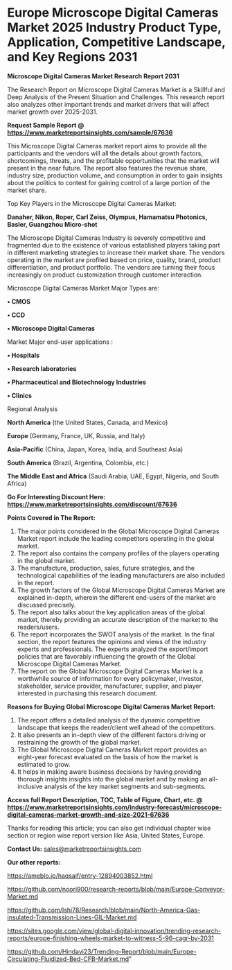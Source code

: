 # Europe Microscope Digital Cameras Market 2025 Industry Product Type, Application, Competitive Landscape, and Key Regions 2031

<strong>Microscope Digital Cameras Market Research Report 2031</strong>

The Research Report on Microscope Digital Cameras Market is a Skillful and Deep Analysis of the Present Situation and Challenges. This research report also analyzes other important trends and market drivers that will affect market growth over 2025-2031.

<strong>Request Sample Report @ <a href=https://www.marketreportsinsights.com/sample/67636>https://www.marketreportsinsights.com/sample/67636</a></strong>

This Microscope Digital Cameras market report aims to provide all the participants and the vendors will all the details about growth factors, shortcomings, threats, and the profitable opportunities that the market will present in the near future. The report also features the revenue share, industry size, production volume, and consumption in order to gain insights about the politics to contest for gaining control of a large portion of the market share.

Top Key Players in the Microscope Digital Cameras Market:

<strong>Danaher, Nikon, Roper, Carl Zeiss, Olympus, Hamamatsu Photonics, Basler, Guangzhou Micro-shot</strong>

The Microscope Digital Cameras Industry is severely competitive and fragmented due to the existence of various established players taking part in different marketing strategies to increase their market share. The vendors operating in the market are profiled based on price, quality, brand, product differentiation, and product portfolio. The vendors are turning their focus increasingly on product customization through customer interaction.

Microscope Digital Cameras Market Major Types are:

<strong>• CMOS

• CCD

• Microscope Digital Cameras</strong>

Market Major end-user applications :

<strong>• Hospitals

• Research laboratories

• Pharmaceutical and Biotechnology Industries

• Clinics</strong>

Regional Analysis

</u><strong><b>North America</b></strong> (the United States, Canada, and Mexico)

<strong><b>Europe </b></strong>(Germany, France, UK, Russia, and Italy)

<strong><b>Asia-Pacific</b></strong> (China, Japan, Korea, India, and Southeast Asia)

<strong><b>South America</b></strong> (Brazil, Argentina, Colombia, etc.)

<strong><b>The Middle East and Africa</b></strong> (Saudi Arabia, UAE, Egypt, Nigeria, and South Africa)

<strong>Go For Interesting Discount Here: <a href=https://www.marketreportsinsights.com/discount/67636>https://www.marketreportsinsights.com/discount/67636</a></strong>

<strong>Points Covered in The Report:</strong>
<ol>
  <li>The major points considered in the Global Microscope Digital Cameras Market report include the leading competitors operating in the global market.</li>
  <li>The report also contains the company profiles of the players operating in the global market.</li>
  <li>The manufacture, production, sales, future strategies, and the technological capabilities of the leading manufacturers are also included in the report.</li>
  <li>The growth factors of the Global Microscope Digital Cameras Market are explained in-depth, wherein the different end-users of the market are discussed precisely.</li>
  <li>The report also talks about the key application areas of the global market, thereby providing an accurate description of the market to the readers/users.</li>
  <li>The report incorporates the SWOT analysis of the market. In the final section, the report features the opinions and views of the industry experts and professionals. The experts analyzed the export/import policies that are favorably influencing the growth of the Global Microscope Digital Cameras Market.</li>
  <li>The report on the Global Microscope Digital Cameras Market is a worthwhile source of information for every policymaker, investor, stakeholder, service provider, manufacturer, supplier, and player interested in purchasing this research document.</li>
</ol>
<strong>Reasons for Buying Global Microscope Digital Cameras Market Report:</strong>

<ol>
  <li>The report offers a detailed analysis of the dynamic competitive landscape that keeps the reader/client well ahead of the competitors.</li>
  <li>It also presents an in-depth view of the different factors driving or restraining the growth of the global market.</li>
  <li>The Global Microscope Digital Cameras Market report provides an eight-year forecast evaluated on the basis of how the market is estimated to grow.</li>
  <li>It helps in making aware business decisions by having providing thorough insights insights into the global market and by making an all-inclusive analysis of the key market segments and sub-segments.</li>
</ol>
<strong>Access full Report Description, TOC, Table of Figure, Chart, etc. @ <a href=https://www.marketreportsinsights.com/industry-forecast/microscope-digital-cameras-market-growth-and-size-2021-67636>https://www.marketreportsinsights.com/industry-forecast/microscope-digital-cameras-market-growth-and-size-2021-67636</a></strong>


Thanks for reading this article; you can also get individual chapter wise section or region wise report version like Asia, United States, Europe.

<strong>Contact Us:</strong>
sales@marketreportsinsights.com

<strong>Our other reports:</strong>

<a href=https://ameblo.jp/haqsaif/entry-12894003852.html>https://ameblo.jp/haqsaif/entry-12894003852.html</a>

<a href=https://github.com/noori900/research-reports/blob/main/Europe-Conveyor-Market.md>https://github.com/noori900/research-reports/blob/main/Europe-Conveyor-Market.md</a>

<a href=https://github.com/Ishi78/Research/blob/main/North-America-Gas-insulated-Transmission-Lines-GIL-Market.md>https://github.com/Ishi78/Research/blob/main/North-America-Gas-insulated-Transmission-Lines-GIL-Market.md</a>

<a href=https://sites.google.com/view/global-digital-innovation/trending-research-reports/europe-finishing-wheels-market-to-witness-5-96-cagr-by-2031>https://sites.google.com/view/global-digital-innovation/trending-research-reports/europe-finishing-wheels-market-to-witness-5-96-cagr-by-2031</a>

<a href=https://github.com/Hindavi23/Trending-Report/blob/main/Europe-Circulating-Fluidized-Bed-CFB-Market.md>https://github.com/Hindavi23/Trending-Report/blob/main/Europe-Circulating-Fluidized-Bed-CFB-Market.md</a>"

